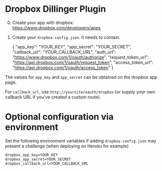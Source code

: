 Dropbox Dillinger Plugin
==

0. Create your app with dropbox:  https://www.dropbox.com/developers/apps
1. Create your `dropbox-config.json`.  It needs to contain:

    {
      "app_key": "YOUR_KEY",
      "app_secret": "YOUR_SECRET",
      "callback_url": "YOUR_CALLBACK_URL",
      "auth_url": "https://www.dropbox.com/1/oauth/authorize",
      "request_token_url": "https://api.dropbox.com/1/oauth/request_token",
      "access_token_url": "https://api.dropbox.com/1/oauth/access_token"
    }

The values for `app_key` and `app_secret` can be obtained on the dropbox app page.

For `callback_url`, use `http://yoursite/oauth/dropbox` (or supply your own callback URL if you've created a custom route).

Optional configuration via environment
==

Set the following environment variables if adding `dropbox-config.json` may present a challenge (when deploying on Heroku for example)

    dropbox_app_key=YOUR_KEY
    dropbox_app_secret=YOUR_SECRET
    dropbox_callback_url=YOUR_CALLBACK_URL
